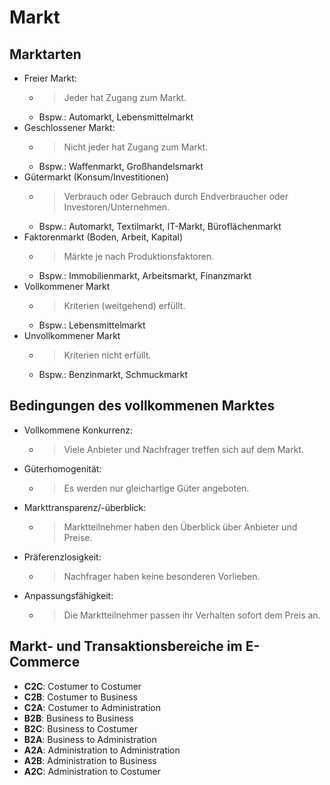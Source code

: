# Markt

## Marktarten
- Freier Markt:
  - > Jeder hat Zugang zum Markt.
  - Bspw.: Automarkt, Lebensmittelmarkt
- Geschlossener Markt:
  - > Nicht jeder hat Zugang zum Markt.
  - Bspw.: Waffenmarkt, Großhandelsmarkt
- Gütermarkt (Konsum/Investitionen)
  - > Verbrauch oder Gebrauch durch Endverbraucher oder Investoren/Unternehmen.
  - Bspw.: Automarkt, Textilmarkt, IT-Markt, Büroflächenmarkt
- Faktorenmarkt (Boden, Arbeit, Kapital)
  - > Märkte je nach Produktionsfaktoren.
  - Bspw.: Immobilienmarkt, Arbeitsmarkt, Finanzmarkt
- Vollkommener Markt
  - > Kriterien (weitgehend) erfüllt.
  - Bspw.: Lebensmittelmarkt
- Unvollkommener Markt
  - > Kriterien nicht erfüllt.
  - Bspw.: Benzinmarkt, Schmuckmarkt

## Bedingungen des vollkommenen Marktes
- Vollkommene Konkurrenz:
  - > Viele Anbieter und Nachfrager treffen sich auf dem Markt.
- Güterhomogenität:
  - > Es werden nur gleichartige Güter angeboten.
- Markttransparenz/-überblick:
  - > Marktteilnehmer haben den Überblick über Anbieter und Preise.
- Präferenzlosigkeit:
  - > Nachfrager haben keine besonderen Vorlieben.
- Anpassungsfähigkeit:
  - > Die Marktteilnehmer passen ihr Verhalten sofort dem Preis an.

## Markt- und Transaktionsbereiche im E-Commerce
- **C2C**: Costumer to Costumer
- **C2B**: Costumer to Business
- **C2A**: Costumer to Administration
- **B2B**: Business to Business
- **B2C**: Business to Costumer
- **B2A**: Business to Administration
- **A2A**: Administration to Administration
- **A2B**: Administration to Business
- **A2C**: Administration to Costumer
